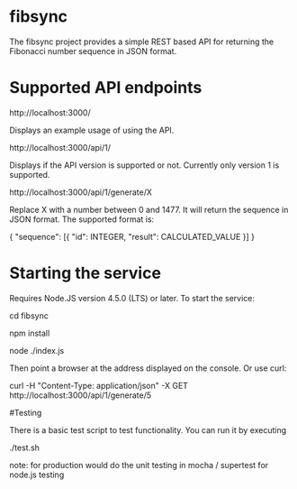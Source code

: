 # fibsync

The fibsync project provides a simple REST based API for returning the
Fibonacci number sequence in JSON format.

# Supported API endpoints

 http://localhost:3000/
 
 Displays an example usage of using the API.

 http://localhost:3000/api/1/

 Displays if the API version is supported or not. Currently only version 1
 is supported.

 http://localhost:3000/api/1/generate/X

 Replace X with a number between 0 and 1477. It will return the sequence in
 JSON format. The supported format is:

 { "sequence": [{ "id": INTEGER, "result": CALCULATED_VALUE }] }

# Starting the service

Requires Node.JS version 4.5.0 (LTS) or later. To start the service:

 cd fibsync

 npm install

 node ./index.js


Then point a browser at the address displayed on the console. Or use curl:

 curl -H "Content-Type: application/json" -X GET http://localhost:3000/api/1/generate/5

#Testing

There is a basic test script to test functionality. You can run it by executing

 ./test.sh

note: for production would do the unit testing in mocha / supertest for node.js testing
